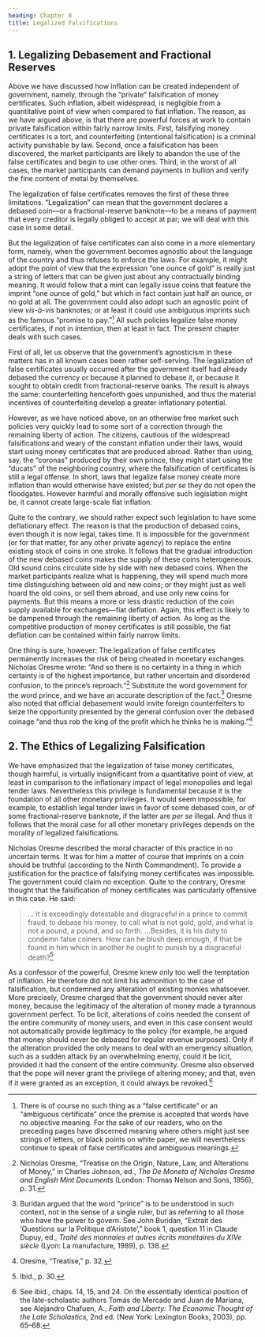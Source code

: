 ```yaml
---
heading: Chapter 8
title: Legalized Falsifications
---
```


## 1\. Legalizing Debasement and Fractional Reserves

Above we have discussed how inflation can be created independent of government, namely, through the “private” falsification of money certificates. Such inflation, albeit widespread, is negligible from a quantitative point of view when compared to fiat inflation. The reason, as we have argued above, is that there are powerful forces at work to contain private falsification within fairly narrow limits. First, falsifying money certificates is a tort, and counterfeiting (intentional falsification) is a criminal activity punishable by law. Second, once a falsification has been discovered, the market participants are likely to abandon the use of the false certificates and begin to use other ones. Third, in the worst of all cases, the market participants can demand payments in bullion and verify the fine content of metal by themselves.

The legalization of false certificates removes the first of these three limitations. “Legalization” can mean that the government declares a debased coin—or a fractional-reserve banknote—to be a means of payment that every creditor is legally obliged to accept at par; we will deal with this case in some detail.

But the legalization of false certificates can also come in a more elementary form, namely, when the government becomes agnostic about the language of the country and thus refuses to enforce the laws. For example, it might adopt the point of view that the expression “one ounce of gold” is really just a string of letters that can be given just about any contractually binding meaning. It would follow that a mint can legally issue coins that feature the imprint “one ounce of gold,” but which in fact contain just half an ounce, or no gold at all. The government could also adopt such an agnostic point of view _vis-à-vis_ banknotes; or at least it could use ambiguous imprints such as the famous “promise to pay.”[^1] All such policies legalize false money certificates, if not in intention, then at least in fact. The present chapter deals with such cases.

First of all, let us observe that the government’s agnosticism in these matters has in all known cases been rather self-serving. The legalization of false certificates usually occurred after the government itself had already debased the currency or because it planned to debase it, or because it sought to obtain credit from fractional-reserve banks. The result is always the same: counterfeiting henceforth goes unpunished, and thus the material incentives of counterfeiting develop a greater inflationary potential.

However, as we have noticed above, on an otherwise free market such policies very quickly lead to some sort of a correction through the remaining liberty of action. The citizens, cautious of the widespread falsifications and weary of the constant inflation under their laws, would start using money certificates that are produced abroad. Rather than using, say, the “coronas” produced by their own prince, they might start using the “ducats” of the neighboring country, where the falsification of certificates is still a legal offense. In short, laws that legalize false money create more inflation than would otherwise have existed; but _per se_ they do not open the floodgates. However harmful and morally offensive such legislation might be, it cannot create large-scale fiat inflation.

Quite to the contrary, we should rather expect such legislation to have some deflationary effect. The reason is that the production of debased coins, even though it is now legal, takes time. It is impossible for the government (or for that matter, for any other private agency) to replace the entire existing stock of coins in one stroke. It follows that the gradual introduction of the new debased coins makes the supply of these coins heterogeneous. Old sound coins circulate side by side with new debased coins. When the market participants realize what is happening, they will spend much more time distinguishing between old and new coins; or they might just as well hoard the old coins, or sell them abroad, and use only new coins for payments. But this means a more or less drastic reduction of the coin supply available for exchanges—fiat deflation. Again, this effect is likely to be dampened through the remaining liberty of action. As long as the competitive production of money certificates is still possible, the fiat deflation can be contained within fairly narrow limits.

One thing is sure, however: The legalization of false certificates permanently increases the risk of being cheated in monetary exchanges. Nicholas Oresme wrote: “And so there is no certainty in a thing in which certainty is of the highest importance, but rather uncertain and disordered confusion, to the prince’s reproach.”[^2] Substitute the word government for the word prince, and we have an accurate description of the fact.[^3] Oresme also noted that official debasement would invite foreign counterfeiters to seize the opportunity presented by the general confusion over the debased coinage “and thus rob the king of the profit which he thinks he is making.”[^4]

## 2. The Ethics of Legalizing Falsification

We have emphasized that the legalization of false money certificates, though harmful, is virtually insignificant from a quantitative point of view, at least in comparison to the inflationary impact of legal monopolies and legal tender laws. Nevertheless this privilege is fundamental because it is the foundation of all other monetary privileges. It would seem impossible, for example, to establish legal tender laws in favor of some debased coin, or of some fractional-reserve banknote, if the latter are _per se_ illegal. And thus it follows that the moral case for all other monetary privileges depends on the morality of legalized falsifications.

Nicholas Oresme described the moral character of this practice in no uncertain terms. It was for him a matter of course that imprints on a coin should be truthful (according to the Ninth Commandment). To provide a justification for the practice of falsifying money certificates was impossible. The government could claim no exception. Quite to the contrary, Oresme thought that the falsification of money certificates was particularly offensive in this case. He said:

> ... it is exceedingly detestable and disgraceful in a prince to commit fraud, to debase his money, to call what is not gold, gold, and what is not a pound, a pound, and so forth. ...Besides, it is his duty to condemn false coiners. How can he blush deep enough, if that be found in him which in another he ought to punish by a disgraceful death?[^5]

As a confessor of the powerful, Oresme knew only too well the temptation of inflation. He therefore did not limit his admonition to the case of falsification, but condemned any alteration of existing monies whatsoever. More precisely, Oresme charged that the government should never alter money, because the legitimacy of the alteration of money made a tyrannous government perfect. To be licit, alterations of coins needed the consent of the entire community of money users, and even in this case consent would not automatically provide legitimacy to the policy (for example, he argued that money should never be debased for regular revenue purposes). Only if the alteration provided the only means to deal with an emergency situation, such as a sudden attack by an overwhelming enemy, could it be licit, provided it had the consent of the entire community. Oresme also observed that the pope will never grant the privilege of altering money; and that, even if it were granted as an exception, it could always be revoked.[^6]

[^1]: There is of course no such thing as a “false certificate” or an “ambiguous certificate” once the premise is accepted that words have no objective meaning. For the sake of our readers, who on the preceding pages have discerned meaning where others might just see strings of letters, or black points on white paper, we will nevertheless continue to speak of false certificates and ambiguous meanings.

[^2]: Nicholas Oresme, “Treatise on the Origin, Nature, Law, and Alterations of Money,” in Charles Johnson, ed., _The De Moneta of Nicholas Oresme and English Mint Documents_ (London: Thomas Nelson and Sons, 1956), p. 31.

[^3]: Buridan argued that the word “prince” is to be understood in such context, not in the sense of a single ruler, but as referring to all those who have the power to govern. See John Buridan, “Extrait des ‘Questions sur la Politique d’Aristote’,” book 1, question 11 in Claude Dupuy, ed., _Traité des monnaies et autres écrits monétaires du XIVe siècle_ (Lyon: La manufacture, 1989), p. 138.

[^4]: Oresme, “Treatise,” p. 32.

[^5]: Ibid., p. 30.

[^6]: See ibid., chaps. 14, 15, and 24. On the essentially identical position of the late-scholastic authors Tomás de Mercado and Juan de Mariana, see Alejandro Chafuen, A., _Faith and Liberty: The Economic Thought of the Late Scholastics,_ 2nd ed. (New York: Lexington Books, 2003), pp. 65–68.
